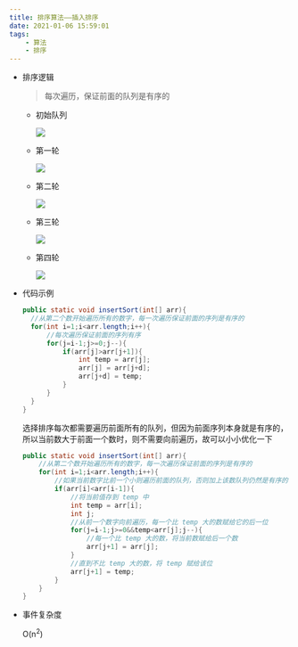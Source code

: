 ```yaml
---
title: 排序算法——插入排序
date: 2021-01-06 15:59:01
tags:
    - 算法
    - 排序
---
```

- 排序逻辑

  > 每次遍历，保证前面的队列是有序的

  <!--more-->
  - 初始队列

    ![](https://gitee.com/buxiaoxing/image-bed/raw/master/img/1747833-20200720210541722-57793447.png)

  - 第一轮

    ![](https://gitee.com/buxiaoxing/image-bed/raw/master/img/1747833-20200720212112894-1204380124.png)

  - 第二轮

    ![](https://gitee.com/buxiaoxing/image-bed/raw/master/img/1747833-20200720212131322-742312024.png)



  - 第三轮

    ![](https://gitee.com/buxiaoxing/image-bed/raw/master/img/1747833-20200720212146978-1179690681.png)

  - 第四轮

    ![](https://gitee.com/buxiaoxing/image-bed/raw/master/img/1747833-20200720212200986-69558690.png)

- 代码示例

  ```java
  public static void insertSort(int[] arr){
    //从第二个数开始遍历所有的数字，每一次遍历保证前面的序列是有序的
    for(int i=1;i<arr.length;i++){
        //每次遍历保证前面的序列有序
        for(j=i-1;j>=0;j--){
            if(arr[j]>arr[j+1]){
                int temp = arr[j];
                arr[j] = arr[j+d];
                arr[j+d] = temp;
            }
        }
    }
  }
  ```

  选择排序每次都需要遍历前面所有的队列，但因为前面序列本身就是有序的，所以当前数大于前面一个数时，则不需要向前遍历，故可以小小优化一下

  ```java
  public static void insertSort(int[] arr){
      //从第二个数开始遍历所有的数字，每一次遍历保证前面的序列是有序的
      for(int i=1;i<arr.length;i++){
          //如果当前数字比前一个小则遍历前面的队列，否则加上该数队列仍然是有序的
          if(arr[i]<arr[i-1]){
              //将当前值存到 temp 中
              int temp = arr[i];
              int j;
              //从前一个数字向前遍历，每一个比 temp 大的数赋给它的后一位
              for(j=i-1;j>=0&&temp<arr[j];j--){
                  //每一个比 temp 大的数，将当前数赋给后一个数
                  arr[j+1] = arr[j];
              }
              //直到不比 temp 大的数，将 temp 赋给该位
              arr[j+1] = temp;
          }
      }
  }
  ```

  

- 事件复杂度

  O(n<sup>2</sup>)
